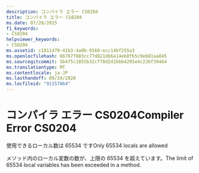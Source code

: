 ```yaml
---
description: コンパイラ エラー CS0204
title: コンパイラ エラー CS0204
ms.date: 07/20/2015
f1_keywords:
- CS0204
helpviewer_keywords:
- CS0204
ms.assetid: c1811479-41b3-4a0b-9160-ecc14bf255a3
ms.openlocfilehash: 6b767f883cc77d821db6a14eb8fb5c9eb81aa845
ms.sourcegitcommit: 5b475c1855b32cf78d2d1bbb4295e4c236f39464
ms.translationtype: MT
ms.contentlocale: ja-JP
ms.lasthandoff: 09/24/2020
ms.locfileid: "91157864"
---
```

# <a name="compiler-error-cs0204"></a><span data-ttu-id="2b4d4-103">コンパイラ エラー CS0204</span><span class="sxs-lookup"><span data-stu-id="2b4d4-103">Compiler Error CS0204</span></span>

<span data-ttu-id="2b4d4-104">使用できるローカル数は 65534 です</span><span class="sxs-lookup"><span data-stu-id="2b4d4-104">Only 65534 locals are allowed</span></span>  
  
 <span data-ttu-id="2b4d4-105">メソッド内のローカル変数の数が、上限の 65534 を超えています。</span><span class="sxs-lookup"><span data-stu-id="2b4d4-105">The limit of 65534 local variables has been exceeded in a method.</span></span>
